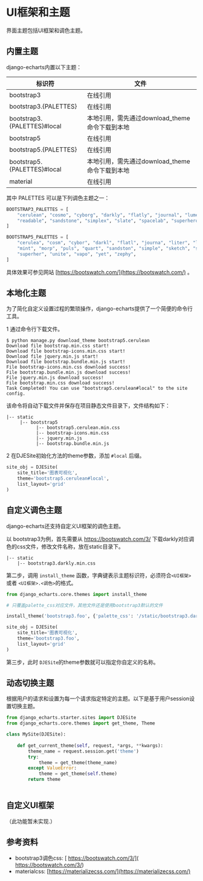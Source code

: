 # UI框架和主题

界面主题包括UI框架和调色主题。

## 内置主题

django-echarts内置以下主题：

| 标识符                      | 文件                                           |
| --------------------------- | ---------------------------------------------- |
| bootstrap3                  | 在线引用                                       |
| bootstrap3.{PALETTES}       | 在线引用                                       |
| bootstrap3.{PALETTES}#local | 本地引用，需先通过download_theme命令下载到本地 |
| bootstrap5                  | 在线引用                                       |
| bootstrap5.{PALETTES}       | 在线引用                                       |
| bootstrap5.{PALETTES}#local | 本地引用，需先通过download_theme命令下载到本地 |
| material                    | 在线引用                                       |

其中  PALETTES 可以是下列调色主题之一：

```python
BOOTSTRAP3_PALETTES = [
    "cerulean", "cosmo", "cyborg", "darkly", "flatly", "journal", "lumen", "paper",
    "readable", "sandstone", "simplex", "slate", "spacelab", "superhero", "united", "yeti",
]

BOOTSTRAP5_PALETTES = [
    "cerulea", "cosm", "cybor", "darkl", "flatl", "journa", "liter", "lume", "lu", "materi",
    "mint", "morp", "puls", "quart", "sandston", "simple", "sketch", "slat", "sola", "spacela",
    "superher", "unite", "vapo", "yet", "zephy",
]
```

具体效果可参见网站  [https://bootswatch.com/](https://bootswatch.com/) 。

## 本地化主题

为了简化自定义设置过程的繁琐操作，django-echarts提供了一个简便的命令行工具。

1 通过命令行下载文件。

```shell
$ python manage.py download_theme bootstrap5.cerulean
Download file bootstrap.min.css start!
Download file bootstrap-icons.min.css start!
Download file jquery.min.js start!
Download file bootstrap.bundle.min.js start!
File bootstrap-icons.min.css download success!
File bootstrap.bundle.min.js download success!
File jquery.min.js download success!
File bootstrap.min.css download success!
Task Completed! You can use "bootstrap5.cerulean#local" to the site config.
```

该命令将自动下载文件并保存在项目静态文件目录下，文件结构如下：

```
|-- static
     |-- bootstrap5
           |-- bootstrap5.cerulean.min.css
           |-- bootstrap-icons.min.css
           |-- jquery.min.js
           |-- bootstrap.bundle.min.js
```

2 在DJESite初始化方法的theme参数，添加 `#local` 后缀。

```python
site_obj = DJESite(
    site_title='图表可视化',
    theme='bootstrap5.cerulean#local',
    list_layout='grid'
)
```

## 自定义调色主题

django-echarts还支持自定义UI框架的调色主题。

以 bootstrap3为例，首先需要从 https://bootswatch.com/3/ 下载darkly对应调色的css文件，修改文件名称，放在static目录下。

```text
|-- static
    |-- bootstrap3.darkly.min.css
```



第二步，调用 `install_theme` 函数，字典键表示主题标识符，必须符合`<UI框架>` 或者 `<UI框架>.<调色>`的格式。

```python
from django_echarts.core.themes import install_theme

# 只覆盖palette_css对应文件，其他文件还是使用bootstrap3默认的文件

install_theme('bootstrap3.foo', {'palette_css': '/static/bootstrap3.darkly.min.css'})

site_obj = DJESite(
    site_title='图表可视化',
    theme='bootstrap3.foo',
    list_layout='grid'
)
```

第三步，此时 `DJESite`的theme参数就可以指定你自定义的名称。


## 动态切换主题

根据用户的请求和设置为每一个请求指定特定的主题。以下是基于用户session设置切换主题。

```python
from django_echarts.starter.sites import DJESite
from django_echarts.core.themes import get_theme, Theme

class MySite(DJESite):
    
    def get_current_theme(self, request, *args, **kwargs):
        theme_name = request.session.get('theme')
        try:
            theme = get_theme(theme_name)
        except ValueError:
            theme = get_theme(self.theme)
        return theme
        
```



## 自定义UI框架

（此功能暂未实现.）

## 参考资料

- bootstrap3调色css: [ https://bootswatch.com/3/]( https://bootswatch.com/3/)
- materialcss: [https://materializecss.com/](https://materializecss.com/)